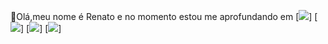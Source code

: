  🤚Olá,meu nome é Renato 
 e no momento estou me aprofundando em
 [![](https://img.shields.io/badge/HTML5-E34F26?style=for-the-badge&logo=html5&logoColor=white)]
 [![](https://img.shields.io/badge/CSS3-1572B6?style=for-the-badge&logo=css3&logoColor=white)]
 [![](https://img.shields.io/badge/JavaScript-323330?style=for-the-badge&logo=javascript&logoColor=F7DF1E)]
[![](https://img.shields.io/badge/website-000000?style=for-the-badge&logo=About.me&logoColor=white)]

